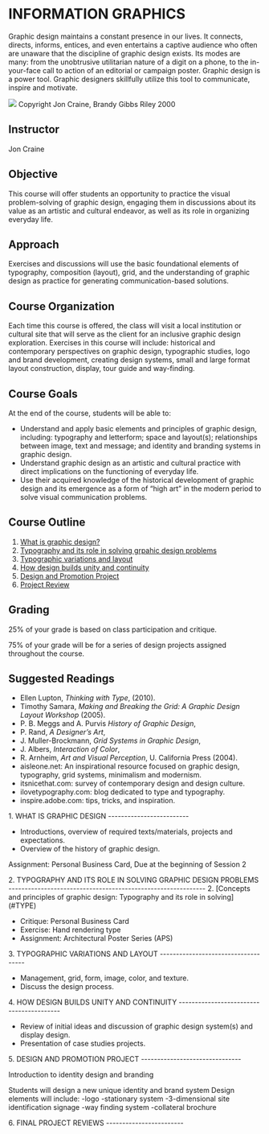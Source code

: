 INFORMATION GRAPHICS
====================

Graphic design maintains a constant presence in our lives. It
connects, directs, informs, entices, and even entertains a captive
audience who often are unaware that the discipline of graphic design
exists. Its modes are many: from the unobtrusive utilitarian nature of
a digit on a phone, to the in-your-face call to action of an editorial
or campaign poster. Graphic design is a power tool. Graphic designers
skillfully utilize this tool to communicate, inspire and motivate.

<img src='https://rawgithub.com/walterbender/Syllabi/master/logo.jpg'/>
Copyright Jon Craine, Brandy Gibbs Riley 2000

Instructor
----------

Jon Craine

Objective
---------

This course will offer students an opportunity to practice the visual
problem-solving of graphic design, engaging them in discussions about
its value as an artistic and cultural endeavor, as well as its role in
organizing everyday life.

Approach
--------

Exercises and discussions will use the basic foundational elements of
typography, composition (layout), grid, and the understanding of
graphic design as practice for generating communication-based
solutions.

Course Organization
-------------------

Each time this course is offered, the class will visit a local
institution or cultural site that will serve as the client for an
inclusive graphic design exploration. Exercises in this course will
include: historical and contemporary perspectives on graphic design,
typographic studies, logo and brand development, creating design
systems, small and large format layout construction, display, tour
guide and way-finding.

Course Goals
------------

At the end of the course, students will be able to:

* Understand and apply basic elements and principles of graphic
  design, including: typography and letterform; space and layout(s);
  relationships between image, text and message; and identity and branding
  systems in graphic design.
* Understand graphic design as an artistic and cultural practice with
  direct implications on the functioning of everyday life.
* Use their acquired knowledge of the historical development of
  graphic design and its emergence as a form of “high art” in the modern
  period to solve visual communication problems.

Course Outline
--------------

1. [What is graphic design?](#WHAT)
2. [Typography and its role in solving grpahic design problems](#TYPE)
3. [Typographic variations and layout](#LAYOUT)
4. [How design builds unity and continuity](#CONTINUITY)
5. [Design and Promotion Project](#PROMOTION)
6. [Project Review](#PROJECTS)

Grading
-------
25% of your grade is based on class participation and critique.

75% of your grade will be for a series of design projects assigned
throughout the course.

Suggested Readings
------------------

* Ellen Lupton, *Thinking with Type*, (2010).
* Timothy Samara, *Making and Breaking the Grid: A Graphic Design
  Layout Workshop* (2005).
* P. B. Meggs and A. Purvis *History of Graphic Design*, 
* P. Rand, *A Designer’s Art*,
* J. Muller-Brockmann, *Grid Systems in Graphic Design*,
* J. Albers, *Interaction of Color*, 
* R. Arnheim, *Art and Visual Perception*, U. California Press (2004).
* aisleone.net: An inspirational resource focused on graphic design,
  typography, grid systems, minimalism and modernism.
* itsnicethat.com: survey of contemporary design and design culture.
* ilovetypography.com: blog dedicated to type and typography.
* inspire.adobe.com: tips, tricks, and inspiration.

<a name="WHAT">
1. WHAT IS GRAPHIC DESIGN
-------------------------
</a>

* Introductions, overview of required texts/materials, projects and
  expectations.
* Overview of the history of graphic design.

Assignment: Personal Business Card, Due at the beginning of Session 2

<a name="TYPE">
2. TYPOGRAPHY AND ITS ROLE IN SOLVING GRAPHIC DESIGN PROBLEMS
-------------------------------------------------------------
</a>
2. [Concepts and principles of graphic design: Typography and its role in solving](#TYPE)

* Critique: Personal Business Card
* Exercise: Hand rendering type
* Assignment: Architectural Poster Series (APS)

<a name="LAYOUT">
3. TYPOGRAPHIC VARIATIONS AND LAYOUT
------------------------------------
</a>

* Management, grid, form, image, color, and texture.
* Discuss the design process.

<a name="CONTINUITY">
4. HOW DESIGN BUILDS UNITY AND CONTINUITY
-----------------------------------------
</a>

* Review of initial ideas and discussion of graphic design system(s)
and display design.
* Presentation of case studies projects.

<a name="PROMOTION">
5. DESIGN AND PROMOTION PROJECT
-------------------------------
</a>

Introduction to identity design and branding

Students will design a new unique identity and brand system
Design elements will include:
-logo
-stationary system
-3-dimensional site identification signage
-way finding system
-collateral brochure

<a name="PROJECTS">
6. FINAL PROJECT REVIEWS
------------------------
</a>
